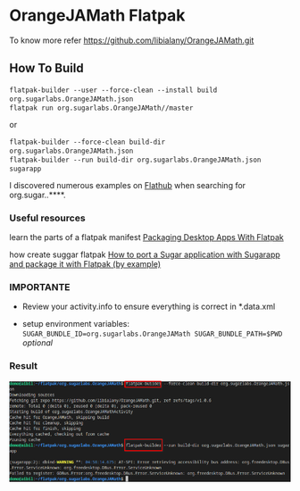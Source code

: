 # OrangeJAMath Flatpak

To know more refer https://github.com/libialany/OrangeJAMath.git

## How To Build

```
flatpak-builder --user --force-clean --install build org.sugarlabs.OrangeJAMath.json
flatpak run org.sugarlabs.OrangeJAMath//master
```

 or 

```
flatpak-builder --force-clean build-dir org.sugarlabs.OrangeJAMath.json
flatpak-builder --run build-dir org.sugarlabs.OrangeJAMath.json sugarapp
```

I discovered numerous examples on [Flathub](https://github.com/flathub) when searching for org.sugar.<name-of-activity>.****.

### Useful resources 

learn the parts of a flatpak manifest [Packaging Desktop Apps With Flatpak](https://nora.codes/tutorial/packaging-desktop-apps-with-flatpak/)

how create suggar flatpak [How to port a Sugar application with Sugarapp and package it with Flatpak (by example)](https://github.com/tchx84/sugarapp/blob/master/flatpak-guide.md)

### IMPORTANTE

- Review your activity.info to ensure everything is correct in *.data.xml

- setup environment variables: `SUGAR_BUNDLE_ID=org.sugarlabs.OrangeJAMath SUGAR_BUNDLE_PATH=$PWD` *optional*

### Result

![result image](./imgs/result.png)